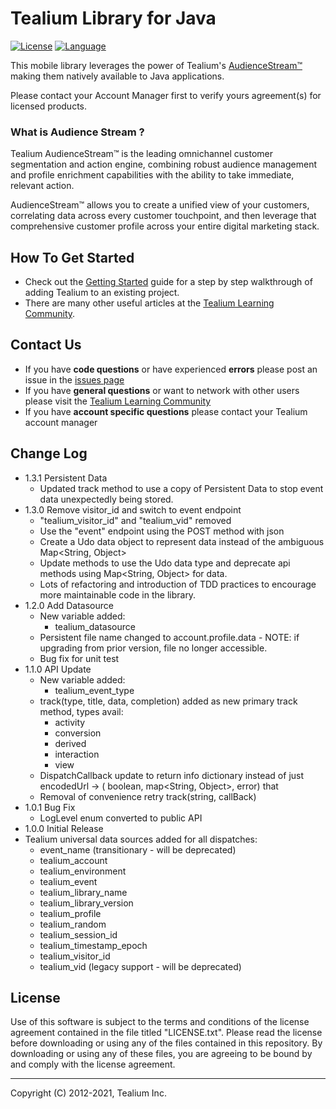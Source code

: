 # Tealium Library for Java

[![License](https://img.shields.io/badge/license-Proprietary-blue.svg?style=flat
            )](https://github.com/Tealium/tealium-java/blob/master/LICENSE.txt)
[![Language](https://img.shields.io/badge/language-Java-orange.svg?style=flat
             )](http://www.oracle.com/technetwork/java/javase/overview/index.html)

This mobile library leverages the power of Tealium's [AudienceStream™](http://tealium.com/products/audiencestream/) making them natively available to Java applications.

Please contact your Account Manager first to verify yours agreement(s) for licensed products.

### What is Audience Stream ?

Tealium AudienceStream™ is the leading omnichannel customer segmentation and action engine, combining robust audience management and profile enrichment capabilities with the ability to take immediate, relevant action.

AudienceStream™ allows you to create a unified view of your customers, correlating data across every customer touchpoint, and then leverage that comprehensive customer profile across your entire digital marketing stack.

## How To Get Started

* Check out the [Getting Started](https://docs.tealium.com/platforms/java/install/) guide for a step by step walkthrough of adding Tealium to an existing project.  
* There are many other useful articles at the [Tealium Learning Community](https://community.tealiumiq.com).

## Contact Us

* If you have **code questions** or have experienced **errors** please post an issue in the [issues page](../../issues)
* If you have **general questions** or want to network with other users please visit the [Tealium Learning Community](https://community.tealiumiq.com)
* If you have **account specific questions** please contact your Tealium account manager

## Change Log
- 1.3.1 Persistent Data 
    - Updated track method to use a copy of Persistent Data to stop event data unexpectedly being stored. 
- 1.3.0 Remove visitor_id and switch to event endpoint
    - "tealium_visitor_id" and "tealium_vid" removed
    - Use the "event" endpoint using the POST method with json
    - Create a Udo data object to represent data instead of the ambiguous Map<String, Object>
    - Update methods to use the Udo data type and deprecate api methods using Map<String, Object> for data.
    - Lots of refactoring and introduction of TDD practices to encourage more maintainable code in the library.
- 1.2.0 Add Datasource
	- New variable added:
		- tealium_datasource
	- Persistent file name changed to account.profile.data - NOTE: if upgrading from prior version, file no longer accessible.
	- Bug fix for unit test
- 1.1.0 API Update
    - New variable added:
        - tealium_event_type
    - track(type, title, data, completion) added as new primary track method, types avail:
        - activity
        - conversion
        - derived
        - interaction
        - view
    - DispatchCallback update to return info dictionary instead of just encodedUrl -> ( boolean, map<String, Object>, error) that 
    - Removal of convenience retry track(string, callBack)
- 1.0.1 Bug Fix
    - LogLevel enum converted to public API 
- 1.0.0 Initial Release
- Tealium universal data sources added for all dispatches:
    - event_name (transitionary - will be deprecated)
    - tealium_account
    - tealium_environment
    - tealium_event
    - tealium_library_name
    - tealium_library_version
    - tealium_profile
    - tealium_random
    - tealium_session_id
    - tealium_timestamp_epoch
    - tealium_visitor_id
    - tealium_vid (legacy support - will be deprecated)

## License

Use of this software is subject to the terms and conditions of the license agreement contained in the file titled "LICENSE.txt".  Please read the license before downloading or using any of the files contained in this repository. By downloading or using any of these files, you are agreeing to be bound by and comply with the license agreement.


---
Copyright (C) 2012-2021, Tealium Inc.
